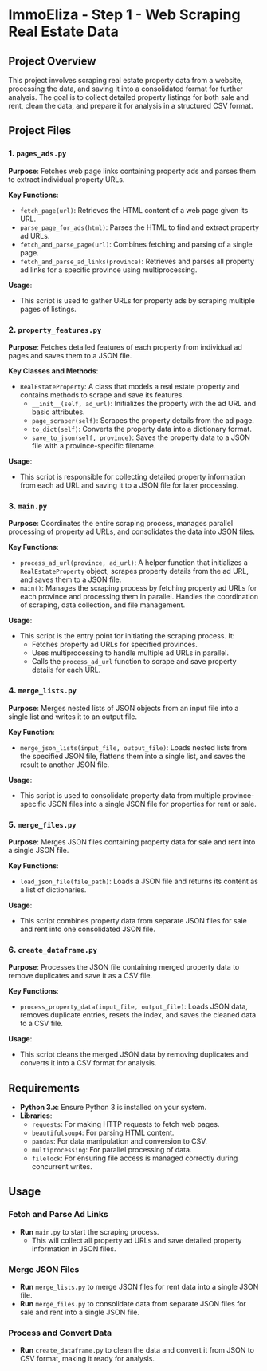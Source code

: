 # ImmoEliza - Step 1 - Web Scraping Real Estate Data

## Project Overview

This project involves scraping real estate property data from a website, processing the data, and saving it into a consolidated format for further analysis. The goal is to collect detailed property listings for both sale and rent, clean the data, and prepare it for analysis in a structured CSV format.

## Project Files

### 1. `pages_ads.py`

**Purpose**: Fetches web page links containing property ads and parses them to extract individual property URLs.

**Key Functions**:
- `fetch_page(url)`: Retrieves the HTML content of a web page given its URL.
- `parse_page_for_ads(html)`: Parses the HTML to find and extract property ad URLs.
- `fetch_and_parse_page(url)`: Combines fetching and parsing of a single page.
- `fetch_and_parse_ad_links(province)`: Retrieves and parses all property ad links for a specific province using multiprocessing.

**Usage**:
- This script is used to gather URLs for property ads by scraping multiple pages of listings.

### 2. `property_features.py`

**Purpose**: Fetches detailed features of each property from individual ad pages and saves them to a JSON file.

**Key Classes and Methods**:
- `RealEstateProperty`: A class that models a real estate property and contains methods to scrape and save its features.
  - `__init__(self, ad_url)`: Initializes the property with the ad URL and basic attributes.
  - `page_scraper(self)`: Scrapes the property details from the ad page.
  - `to_dict(self)`: Converts the property data into a dictionary format.
  - `save_to_json(self, province)`: Saves the property data to a JSON file with a province-specific filename.

**Usage**:
- This script is responsible for collecting detailed property information from each ad URL and saving it to a JSON file for later processing.

### 3. `main.py`

**Purpose**: Coordinates the entire scraping process, manages parallel processing of property ad URLs, and consolidates the data into JSON files.

**Key Functions**:
- `process_ad_url(province, ad_url)`: A helper function that initializes a `RealEstateProperty` object, scrapes property details from the ad URL, and saves them to a JSON file.
- `main()`: Manages the scraping process by fetching property ad URLs for each province and processing them in parallel. Handles the coordination of scraping, data collection, and file management.

**Usage**:
- This script is the entry point for initiating the scraping process. It:
  - Fetches property ad URLs for specified provinces.
  - Uses multiprocessing to handle multiple ad URLs in parallel.
  - Calls the `process_ad_url` function to scrape and save property details for each URL.

### 4. `merge_lists.py`

**Purpose**: Merges nested lists of JSON objects from an input file into a single list and writes it to an output file.

**Key Function**:
- `merge_json_lists(input_file, output_file)`: Loads nested lists from the specified JSON file, flattens them into a single list, and saves the result to another JSON file.

**Usage**:
- This script is used to consolidate property data from multiple province-specific JSON files into a single JSON file for properties for rent or sale.

### 5. `merge_files.py`

**Purpose**: Merges JSON files containing property data for sale and rent into a single JSON file.

**Key Functions**:
- `load_json_file(file_path)`: Loads a JSON file and returns its content as a list of dictionaries.

**Usage**:
- This script combines property data from separate JSON files for sale and rent into one consolidated JSON file.

### 6. `create_dataframe.py`

**Purpose**: Processes the JSON file containing merged property data to remove duplicates and save it as a CSV file.

**Key Functions**:
- `process_property_data(input_file, output_file)`: Loads JSON data, removes duplicate entries, resets the index, and saves the cleaned data to a CSV file.

**Usage**:
- This script cleans the merged JSON data by removing duplicates and converts it into a CSV format for analysis.

## Requirements

- **Python 3.x**: Ensure Python 3 is installed on your system.
- **Libraries**:
  - `requests`: For making HTTP requests to fetch web pages.
  - `beautifulsoup4`: For parsing HTML content.
  - `pandas`: For data manipulation and conversion to CSV.
  - `multiprocessing`: For parallel processing of data.
  - `filelock`: For ensuring file access is managed correctly during concurrent writes.

## Usage

### Fetch and Parse Ad Links

- **Run** `main.py` to start the scraping process.
  - This will collect all property ad URLs and save detailed property information in JSON files.

### Merge JSON Files

- **Run** `merge_lists.py` to merge JSON files for rent data into a single JSON file.
- **Run** `merge_files.py` to consolidate data from separate JSON files for sale and rent into a single JSON file.

### Process and Convert Data

- **Run** `create_dataframe.py` to clean the data and convert it from JSON to CSV format, making it ready for analysis.